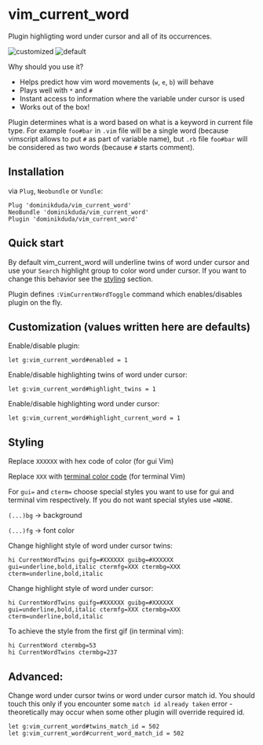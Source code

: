 # vim_current_word
Plugin highligting word under cursor and all of its occurrences.

![customized](https://raw.githubusercontent.com/dominikduda/vim_current_word/master/gifs/customized.gif)
![default](https://raw.githubusercontent.com/dominikduda/vim_current_word/master/gifs/default.gif)

Why should you use it?
  - Helps predict how vim word movements (`w`, `e`, `b`) will behave
  - Plays well with `*` and `#`
  - Instant access to information where the variable under cursor is used
  - Works out of the box!

Plugin determines what is a word based on what is a keyword in current file type. For example `foo#bar` in `.vim` file will be a single word (because vimscript allows to put `#` as part of variable name), but `.rb` file `foo#bar` will be considered as two words (because `#` starts comment).

## Installation
via `Plug`, `Neobundle` or `Vundle`:
```
Plug 'dominikduda/vim_current_word'
NeoBundle 'dominikduda/vim_current_word'
Plugin 'dominikduda/vim_current_word'
```

## Quick start

By default vim_current_word will underline twins of word under cursor and use your `Search` highlight group to color word under cursor. If you want to change this behavior see the [styling](https://github.com/dominikduda/vim_current_word#styling) section.

Plugin defines `:VimCurrentWordToggle` command which enables/disables plugin on the fly.

## Customization (values written here are defaults)

Enable/disable plugin:
```
let g:vim_current_word#enabled = 1
```

Enable/disable highlighting twins of word under cursor:
```
let g:vim_current_word#highlight_twins = 1
```

Enable/disable highlighting word under cursor:
```
let g:vim_current_word#highlight_current_word = 1
```

## Styling

Replace `XXXXXX` with hex code of color (for gui Vim)

Replace `XXX` with [terminal color code](http://www.calmar.ws/vim/256-xterm-24bit-rgb-color-chart.html) (for terminal Vim)

For `gui=` and `cterm=` choose special styles you want to use for gui and terminal vim respectively. If you do not want special styles use `=NONE`.

`(...)bg` -> background

`(...)fg` -> font color


Change highlight style of word under cursor twins:
```
hi CurrentWordTwins guifg=#XXXXXX guibg=#XXXXXX gui=underline,bold,italic ctermfg=XXX ctermbg=XXX cterm=underline,bold,italic
```

Change highlight style of word under cursor:
```
hi CurrentWordTwins guifg=#XXXXXX guibg=#XXXXXX gui=underline,bold,italic ctermfg=XXX ctermbg=XXX cterm=underline,bold,italic
```

To achieve the style from the first gif (in terminal vim):
```
hi CurrentWord ctermbg=53
hi CurrentWordTwins ctermbg=237
```

## Advanced:

Change word under cursor twins or word under cursor match id. You should touch this only if you encounter some `match id already taken` error - theoretically may occur when some other plugin will override required id.
```
let g:vim_current_word#twins_match_id = 502
let g:vim_current_word#current_word_match_id = 502
```
